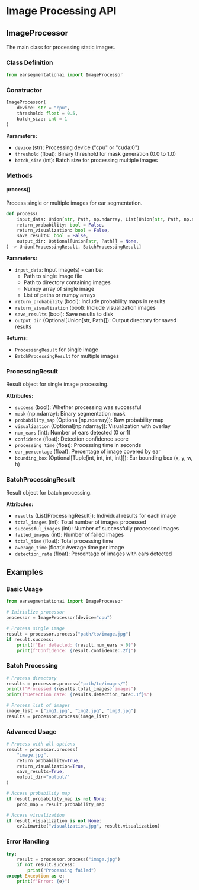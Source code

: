 # Image Processing API

## ImageProcessor

The main class for processing static images.

### Class Definition

```python
from earsegmentationai import ImageProcessor
```

### Constructor

```python
ImageProcessor(
    device: str = "cpu",
    threshold: float = 0.5,
    batch_size: int = 1
)
```

**Parameters:**
- `device` (str): Processing device ("cpu" or "cuda:0")
- `threshold` (float): Binary threshold for mask generation (0.0 to 1.0)
- `batch_size` (int): Batch size for processing multiple images

### Methods

#### process()

Process single or multiple images for ear segmentation.

```python
def process(
    input_data: Union[str, Path, np.ndarray, List[Union[str, Path, np.ndarray]]],
    return_probability: bool = False,
    return_visualization: bool = False,
    save_results: bool = False,
    output_dir: Optional[Union[str, Path]] = None,
) -> Union[ProcessingResult, BatchProcessingResult]
```

**Parameters:**
- `input_data`: Input image(s) - can be:
  - Path to single image file
  - Path to directory containing images
  - Numpy array of single image
  - List of paths or numpy arrays
- `return_probability` (bool): Include probability maps in results
- `return_visualization` (bool): Include visualization images
- `save_results` (bool): Save results to disk
- `output_dir` (Optional[Union[str, Path]]): Output directory for saved results

**Returns:**
- `ProcessingResult` for single image
- `BatchProcessingResult` for multiple images

### ProcessingResult

Result object for single image processing.

**Attributes:**
- `success` (bool): Whether processing was successful
- `mask` (np.ndarray): Binary segmentation mask
- `probability_map` (Optional[np.ndarray]): Raw probability map
- `visualization` (Optional[np.ndarray]): Visualization with overlay
- `num_ears` (int): Number of ears detected (0 or 1)
- `confidence` (float): Detection confidence score
- `processing_time` (float): Processing time in seconds
- `ear_percentage` (float): Percentage of image covered by ear
- `bounding_box` (Optional[Tuple[int, int, int, int]]): Ear bounding box (x, y, w, h)

### BatchProcessingResult

Result object for batch processing.

**Attributes:**
- `results` (List[ProcessingResult]): Individual results for each image
- `total_images` (int): Total number of images processed
- `successful_images` (int): Number of successfully processed images
- `failed_images` (int): Number of failed images
- `total_time` (float): Total processing time
- `average_time` (float): Average time per image
- `detection_rate` (float): Percentage of images with ears detected

## Examples

### Basic Usage

```python
from earsegmentationai import ImageProcessor

# Initialize processor
processor = ImageProcessor(device="cpu")

# Process single image
result = processor.process("path/to/image.jpg")
if result.success:
    print(f"Ear detected: {result.num_ears > 0}")
    print(f"Confidence: {result.confidence:.2f}")
```

### Batch Processing

```python
# Process directory
results = processor.process("path/to/images/")
print(f"Processed {results.total_images} images")
print(f"Detection rate: {results.detection_rate:.1f}%")

# Process list of images
image_list = ["img1.jpg", "img2.jpg", "img3.jpg"]
results = processor.process(image_list)
```

### Advanced Usage

```python
# Process with all options
result = processor.process(
    "image.jpg",
    return_probability=True,
    return_visualization=True,
    save_results=True,
    output_dir="output/"
)

# Access probability map
if result.probability_map is not None:
    prob_map = result.probability_map

# Access visualization
if result.visualization is not None:
    cv2.imwrite("visualization.jpg", result.visualization)
```

### Error Handling

```python
try:
    result = processor.process("image.jpg")
    if not result.success:
        print("Processing failed")
except Exception as e:
    print(f"Error: {e}")
```

